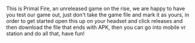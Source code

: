 This is Primal Fire, an unreleased game on the rise, we are happy to have you test our game out, just don't take the game file and mark it as yours, in order to get started open this up on your headset and click releases and then download the file that ends with APK, then you can go into mobile vr station and do all that, have fun!
